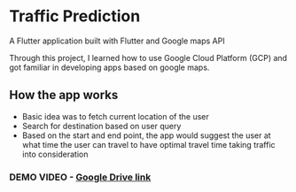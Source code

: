 # Traffic Prediction

A Flutter application built with Flutter and Google maps API

Through this project, I learned how to use Google Cloud Platform (GCP) and got familiar in developing apps based on google maps.

## How the app works

- Basic idea was to fetch current location of the user
- Search for destination based on user query
- Based on the start and end point, the app would suggest the user at what time the user can travel to have optimal travel time taking traffic into consideration

### DEMO VIDEO - [Google Drive link](https://drive.google.com/file/d/1RYuLMNByZszAwsiCZxZLV6CwWkqpcNGP/view?usp=sharing)
